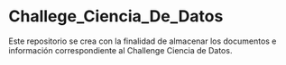 # Challege_Ciencia_De_Datos
Este repositorio se crea con la finalidad de almacenar los documentos e información correspondiente al Challenge Ciencia de Datos.
